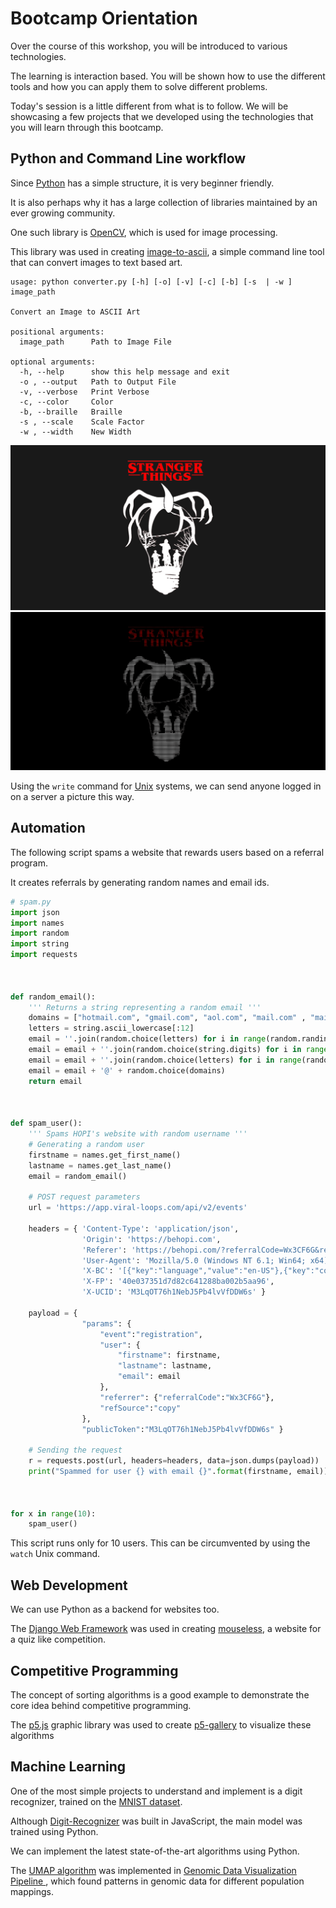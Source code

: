 # Bootcamp Orientation

Over the course of this workshop, you will be introduced to various technologies.

The learning is interaction based.
You will be shown how to use the different tools and how you can apply them to solve different problems.

Today's session is a little different from what is to follow.
We will be showcasing a few projects that we developed using the technologies that you will learn through this bootcamp.


## Python and Command Line workflow

Since [Python](https://www.python.org/) has a simple structure, it is very beginner friendly.

It is also perhaps why it has a large collection of libraries maintained by an ever growing community.

One such library is [OpenCV](https://opencv.org/), which is used for image processing.

This library was used in creating [image-to-ascii](https://github.com/aarondecosta/image-to-ascii), a simple command line tool that can convert images to text based art.

```
usage: python converter.py [-h] [-o] [-v] [-c] [-b] [-s  | -w ] image_path

Convert an Image to ASCII Art

positional arguments:
  image_path      Path to Image File

optional arguments:
  -h, --help      show this help message and exit
  -o , --output   Path to Output File
  -v, --verbose   Print Verbose
  -c, --color     Color
  -b, --braille   Braille
  -s , --scale    Scale Factor
  -w , --width    New Width
```

![Stranger Things](./stranger-things.jpg)
![Stranger Things, Text](./stranger-things-text.png)

Using the `write` command for [Unix](https://en.wikipedia.org/wiki/Unix) systems, we can send anyone logged in on a server a picture this way.

## Automation

The following script spams a website that rewards users based on a referral program.

It creates referrals by generating random names and email ids.

```python
# spam.py
import json
import names
import random
import string
import requests



def random_email():
    ''' Returns a string representing a random email '''
    domains = ["hotmail.com", "gmail.com", "aol.com", "mail.com" , "mail.kz", "yahoo.com", "outlook.com"]
    letters = string.ascii_lowercase[:12]
    email = ''.join(random.choice(letters) for i in range(random.randint(5, 10)))
    email = email + ''.join(random.choice(string.digits) for i in range(random.randint(1, 5)))
    email = email + ''.join(random.choice(letters) for i in range(random.randint(1, 6)))
    email = email + '@' + random.choice(domains)
    return email



def spam_user():
    ''' Spams HOPI's website with random username '''
    # Generating a random user
    firstname = names.get_first_name()
    lastname = names.get_last_name()
    email = random_email()

    # POST request parameters
    url = 'https://app.viral-loops.com/api/v2/events'

    headers = { 'Content-Type': 'application/json',
                'Origin': 'https://behopi.com',
                'Referer': 'https://behopi.com/?referralCode=Wx3CF6G&refSource=copy',
                'User-Agent': 'Mozilla/5.0 (Windows NT 6.1; Win64; x64) AppleWebKit/537.36 (KHTML, like Gecko) Chrome/73.0.3683.103 Safari/537.36',
                'X-BC': '[{"key":"language","value":"en-US"},{"key":"color_depth","value":24},{"key":"pixel_ratio","value":1},{"key":"resolution","value":[1366,768]},{"key":"available_resolution","value":[1366,728]},{"key":"timezone_offset","value":-240},{"key":"session_storage","value":1},{"key":"local_storage","value":1},{"key":"indexed_db","value":1},{"key":"open_database","value":1},{"key":"cpu_class","value":"unknown"},{"key":"navigator_platform","value":"Win32"},{"key":"do_not_track","value":"unknown"}]',
                'X-FP': '40e037351d7d82c641288ba002b5aa96',
                'X-UCID': 'M3LqOT76h1NebJ5Pb4lvVfDDW6s' }

    payload = {
                "params": {
                    "event":"registration",
                    "user": {
                        "firstname": firstname,
                        "lastname": lastname,
                        "email": email
                    },
                    "referrer": {"referralCode":"Wx3CF6G"},
                    "refSource":"copy"
                },
                "publicToken":"M3LqOT76h1NebJ5Pb4lvVfDDW6s" }

    # Sending the request
    r = requests.post(url, headers=headers, data=json.dumps(payload))
    print("Spammed for user {} with email {}".format(firstname, email))



for x in range(10):
    spam_user()
```

This script runs only for 10 users. This can be circumvented by using the `watch` Unix command.

## Web Development

We can use Python as a backend for websites too.

The [Django Web Framework](https://www.djangoproject.com/) was used in creating [mouseless](https://github.com/acmbpdc/mouseless), a website for a quiz like competition.


## Competitive Programming

The concept of sorting algorithms is a good example to demonstrate the core idea behind competitive programming.

The [p5.js](https://p5js.org/) graphic library was used to create [p5-gallery](https://github.com/bagofbolts/p5-gallery) to visualize these algorithms


## Machine Learning

One of the most simple projects to understand and implement is a digit recognizer, trained on the [MNIST dataset](http://yann.lecun.com/exdb/mnist/).

Although [Digit-Recognizer](https://github.com/Mohammed-Shoaib/Digit-Recognizer) was built in JavaScript, the main model was trained using Python.


We can implement the latest state-of-the-art algorithms using Python.

The [UMAP algorithm](https://umap-learn.readthedocs.io/en/latest/#) was implemented in [Genomic Data Visualization Pipeline
](https://github.com/kelvindecosta/genomic-data-visualization-pipeline), which found patterns in genomic data for different population mappings.